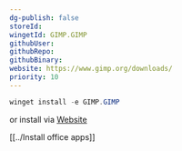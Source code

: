 ```yaml
---
dg-publish: false
storeId: 
wingetId: GIMP.GIMP
githubUser: 
githubRepo: 
githubBinary: 
website: https://www.gimp.org/downloads/
priority: 10
---
```



```powershell
winget install -e GIMP.GIMP
```

or install via [Website](https://www.gimp.org/downloads/)



[[../Install office apps]]